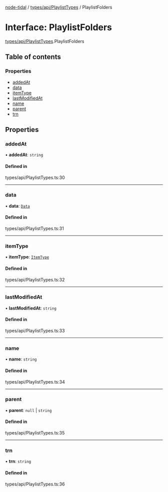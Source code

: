 [node-tidal](../README.md) / [types/api/PlaylistTypes](../modules/types_api_PlaylistTypes.md) / PlaylistFolders

# Interface: PlaylistFolders

[types/api/PlaylistTypes](../modules/types_api_PlaylistTypes.md).PlaylistFolders

## Table of contents

### Properties

- [addedAt](types_api_PlaylistTypes.PlaylistFolders.md#addedat)
- [data](types_api_PlaylistTypes.PlaylistFolders.md#data)
- [itemType](types_api_PlaylistTypes.PlaylistFolders.md#itemtype)
- [lastModifiedAt](types_api_PlaylistTypes.PlaylistFolders.md#lastmodifiedat)
- [name](types_api_PlaylistTypes.PlaylistFolders.md#name)
- [parent](types_api_PlaylistTypes.PlaylistFolders.md#parent)
- [trn](types_api_PlaylistTypes.PlaylistFolders.md#trn)

## Properties

### addedAt

• **addedAt**: `string`

#### Defined in

types/api/PlaylistTypes.ts:30

___

### data

• **data**: [`Data`](types_api_PlaylistTypes.Data.md)

#### Defined in

types/api/PlaylistTypes.ts:31

___

### itemType

• **itemType**: [`ItemType`](../enums/types_api_PlaylistTypes.ItemType.md)

#### Defined in

types/api/PlaylistTypes.ts:32

___

### lastModifiedAt

• **lastModifiedAt**: `string`

#### Defined in

types/api/PlaylistTypes.ts:33

___

### name

• **name**: `string`

#### Defined in

types/api/PlaylistTypes.ts:34

___

### parent

• **parent**: ``null`` \| `string`

#### Defined in

types/api/PlaylistTypes.ts:35

___

### trn

• **trn**: `string`

#### Defined in

types/api/PlaylistTypes.ts:36
